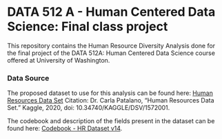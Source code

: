# DATA 512 A - Human Centered Data Science: Final class project
This repository contains the Human Resource Diversity Analysis done for the final project of the DATA 512A: Human Centered Data Science course offered at University of Washington.

### Data Source
The proposed dataset to use for this analysis can be found here: [Human Resources Data Set](https://www.kaggle.com/rhuebner/human-resources-data-set) 
Citation: Dr. Carla Patalano, “Human Resources Data Set.” Kaggle, 2020, doi: 10.34740/KAGGLE/DSV/1572001.

The codebook and description of the fields present in the dataset can be found here: [Codebook - HR Dataset v14](https://rpubs.com/rhuebner/hr_codebook_v14).
